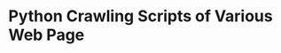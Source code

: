 Python Crawling Scripts of Various Web Page
==========

<!-- Setting Up Development Environment
----------------------------------

Make sure to have Docker installed on your host.

First Things First.

#. Clone Project Repository ::
    git clone <Project Repository>

#. Enter into Project Directory & Open Terminal in this Derectory ::
    cd dj-quotes

#. Build Docker Image
    docker-compose up --build

#. Open Another Terminal & Run
    docker-compose exec dj-quotes bash / docker exec -it dj-quotes bash
    
    cd src
    
    python manage.py migrate
    
    python manage.py createsuperuser

#. After that Add Some Quotes & Category Data & Visit
    http://127.0.0.1:8000/ -->

